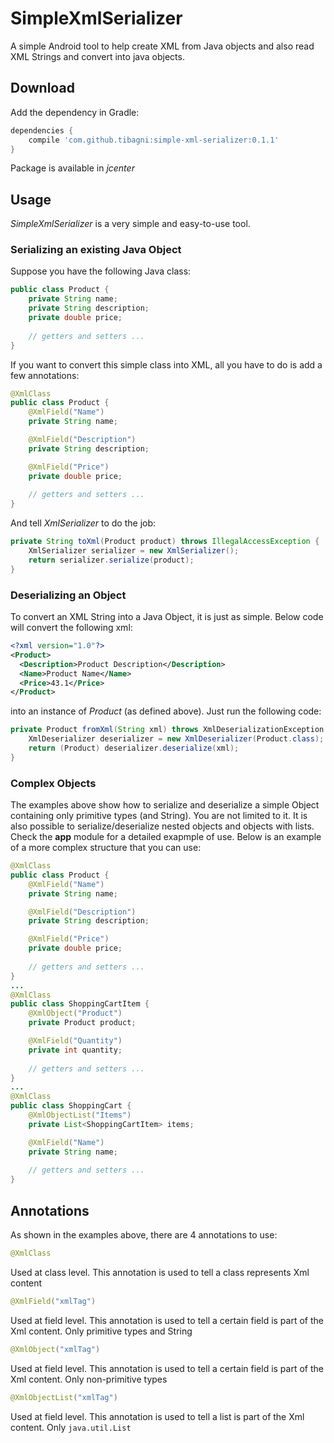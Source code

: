 # SimpleXmlSerializer
A simple Android tool to help create XML from Java objects and also read XML Strings and convert into java objects.
## Download
Add the dependency in Gradle:
```gradle
dependencies {
    compile 'com.github.tibagni:simple-xml-serializer:0.1.1'
}
```
Package is available in *jcenter*
## Usage
*SimpleXmlSerializer* is a very simple and easy-to-use tool.
### Serializing an existing Java Object
Suppose you have the following Java class:
```java
public class Product {
    private String name;
    private String description;
    private double price;
    
    // getters and setters ...
}
```
If you want to convert this simple class into XML, all you have to do is add a few annotations:
```java
@XmlClass
public class Product {
    @XmlField("Name")
    private String name;

    @XmlField("Description")
    private String description;

    @XmlField("Price")
    private double price;
    
    // getters and setters ...
}
```
And tell *XmlSerializer* to do the job:
```java
private String toXml(Product product) throws IllegalAccessException {
    XmlSerializer serializer = new XmlSerializer();
    return serializer.serialize(product);
}
```
### Deserializing an Object
To convert an XML String into a Java Object, it is just as simple. Below code will convert the following xml:
```xml
<?xml version="1.0"?>
<Product>
  <Description>Product Description</Description>
  <Name>Product Name</Name>
  <Price>43.1</Price>
</Product>
```
into an instance of *Product* (as defined above). Just run the following code:
```java
private Product fromXml(String xml) throws XmlDeserializationException {
    XmlDeserializer deserializer = new XmlDeserializer(Product.class);
    return (Product) deserializer.deserialize(xml);
}
```
### Complex Objects
The examples above show how to serialize and deserialize a simple Object containing only primitive types (and String).
You are not limited to it. It is also possible to serialize/deserialize nested objects and objects with lists.
Check the **app** module for a detailed exapmple of use.
Below is an example of a more complex structure that you can use:
```java
@XmlClass
public class Product {
    @XmlField("Name")
    private String name;

    @XmlField("Description")
    private String description;

    @XmlField("Price")
    private double price;
    
    // getters and setters ...
}
...
@XmlClass
public class ShoppingCartItem {
    @XmlObject("Product")
    private Product product;

    @XmlField("Quantity")
    private int quantity;
    
    // getters and setters ...
}
...
@XmlClass
public class ShoppingCart {
    @XmlObjectList("Items")
    private List<ShoppingCartItem> items;

    @XmlField("Name")
    private String name;
    
    // getters and setters ...
}
```

## Annotations
As shown in the examples above, there are 4 annotations to use:
```java 
@XmlClass
```
Used at class level. This annotation is used to tell a class represents Xml content
```java 
@XmlField("xmlTag")
```
Used at field level. This annotation is used to tell a certain field is part of the Xml content. Only primitive types and String
```java 
@XmlObject("xmlTag")
```
Used at field level. This annotation is used to tell a certain field is part of the Xml content. Only non-primitive types
```java 
@XmlObjectList("xmlTag")
```
Used at field level. This annotation is used to tell a list is part of the Xml content. Only `java.util.List`
